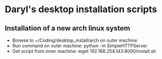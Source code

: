 # Daryl's desktop installation scripts

## Installation of a new arch linux system

* Browse to ~/Coding/desktop_install/arch on outer machine
* Run command on outer machine: python -m SimpleHTTPServer
* Get script from inner machine: wget 192.168.254.143:8000/install.sh

